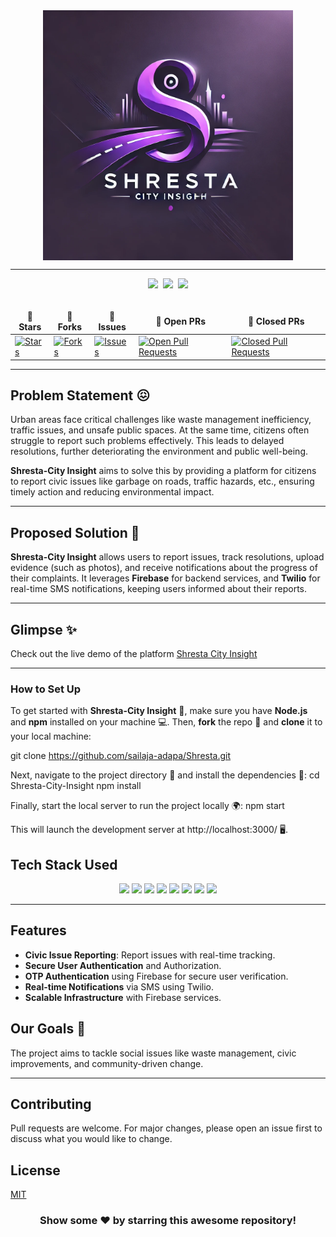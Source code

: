 <div align="center">
  <img width="400" alt="Shresta City Insight" align="center" src="image.png">
</div>

<hr>

<div align="center">
  <img src="https://forthebadge.com/images/badges/built-with-love.svg" />&nbsp;
  <img src="https://forthebadge.com/images/badges/uses-brains.svg" />&nbsp;
  <img src="https://forthebadge.com/images/badges/powered-by-responsibility.svg" />
</div>
<br>

<div align="center">
  <table align="center">
    <thead align="center">
      <tr border: 1px;>
        <td><strong>🌟 Stars</strong></td>
        <td><strong>🍴 Forks</strong></td>
        <td><strong>🐛 Issues</strong></td>
        <td><strong>🔔 Open PRs</strong></td>
        <td><strong>🔕 Closed PRs</strong></td>
      </tr>
    </thead>
    <tbody>
      <tr>
        <td><a href="https://github.com/your-username/Shresta-City-Insight/stargazers" target="_blank"><img alt="Stars" src="https://img.shields.io/github/stars/your-username/Shresta-City-Insight?style=for-the-badge&logo=github"/></a></td>
        <td><a href="https://github.com/your-username/Shresta-City-Insight/forks" target="_blank"><img alt="Forks" src="https://img.shields.io/github/forks/your-username/Shresta-City-Insight?style=for-the-badge&logo=git&logoColor=white"/></a></td>
        <td><a href="https://github.com/your-username/Shresta-City-Insight/issues" target="_blank"><img alt="Issues" src="https://img.shields.io/github/issues/your-username/Shresta-City-Insight?style=for-the-badge&logo=target&color=red"/></a></td>
        <td><a href="https://github.com/your-username/Shresta-City-Insight/pulls?q=is%3Aopen+is%3Apr" target="_blank"><img alt="Open Pull Requests" src="https://img.shields.io/github/issues-pr/your-username/Shresta-City-Insight?style=for-the-badge&logo=github&color=green"/></a></td>
        <td><a href="https://github.com/your-username/Shresta-City-Insight/pulls?q=is%3Apr+is%3Aclosed" target="_blank"><img alt="Closed Pull Requests" src="https://img.shields.io/github/issues-pr-closed/your-username/Shresta-City-Insight?style=for-the-badge&color=green&logo=github"/></a></td>
      </tr>
    </tbody>
  </table>
</div>

<hr>

## Problem Statement 😖

Urban areas face critical challenges like waste management inefficiency, traffic issues, and unsafe public spaces. At the same time, citizens often struggle to report such problems effectively. This leads to delayed resolutions, further deteriorating the environment and public well-being.

**Shresta-City Insight** aims to solve this by providing a platform for citizens to report civic issues like garbage on roads, traffic hazards, etc., ensuring timely action and reducing environmental impact.

---

## Proposed Solution 🤩

**Shresta-City Insight** allows users to report issues, track resolutions, upload evidence (such as photos), and receive notifications about the progress of their complaints. It leverages **Firebase** for backend services, and **Twilio** for real-time SMS notifications, keeping users informed about their reports.

---

## Glimpse ✨
Check out the live demo of the platform [Shresta City Insight](https://shresta.vercel.app/)

---

### How to Set Up

To get started with **Shresta-City Insight** 🚀, make sure you have **Node.js** and **npm** installed on your machine 💻. Then, **fork** the repo 🍴 and **clone** it to your local machine:

git clone https://github.com/sailaja-adapa/Shresta.git

Next, navigate to the project directory 📂 and install the dependencies 🔧:
cd Shresta-City-Insight
npm install

Finally, start the local server to run the project locally 🌍:
npm start

This will launch the development server at http://localhost:3000/ 🖥️.


## Tech Stack Used

<div align="center">
  <img src="https://img.shields.io/badge/HTML5-E34F26.svg?style=for-the-badge&logo=HTML5&logoColor=white">
  <img src="https://img.shields.io/badge/CSS3-1572B6.svg?style=for-the-badge&logo=CSS3&logoColor=white">
  <img src="https://img.shields.io/badge/JavaScript-F7DF1E.svg?style=for-the-badge&logo=JavaScript&logoColor=black">
  <img src="https://img.shields.io/badge/ReactJS-61DAFB.svg?style=for-the-badge&logo=React&logoColor=white">
  <img src="https://img.shields.io/badge/Firebase-FFCA28.svg?style=for-the-badge&logo=Firebase&logoColor=black">
  <img src="https://img.shields.io/badge/NodeJS-339933.svg?style=for-the-badge&logo=Node.js&logoColor=white">
  <img src="https://img.shields.io/badge/Express.js-000000.svg?style=for-the-badge&logo=Express&logoColor=white">
  <img src="https://img.shields.io/badge/Twilio-000000.svg?style=for-the-badge&logo=Twilio&logoColor=white">
</div>

---

## Features

- **Civic Issue Reporting**: Report issues with real-time tracking.
- **Secure User Authentication** and Authorization.
- **OTP Authentication** using Firebase for secure user verification.
- **Real-time Notifications** via SMS using Twilio.
- **Scalable Infrastructure** with Firebase services.


## Our Goals 🎯

The project aims to tackle social issues like waste management, civic improvements, and community-driven change.

---

## Contributing

Pull requests are welcome. For major changes, please open an issue first to discuss what you would like to change.

## License

[MIT](https://choosealicense.com/licenses/mit/)

<h3 align="center"> Show some ❤️ by starring this awesome repository! </h3>
